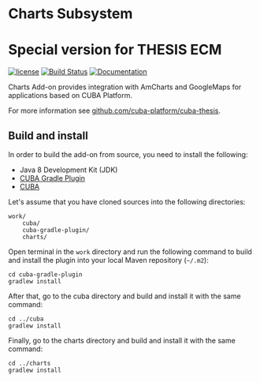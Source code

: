 # Charts Subsystem
# Special version for THESIS ECM
[![license](https://img.shields.io/badge/license-Apache%20License%202.0-blue.svg?style=flat)](http://www.apache.org/licenses/LICENSE-2.0)
[![Build Status](https://travis-ci.org/cuba-platform/charts.svg?branch=master)](https://travis-ci.org/cuba-platform/charts-thesis)
[![Documentation](https://img.shields.io/badge/documentation-online-03a9f4.svg)](https://docs.cuba-platform.com/cuba/5.6/charts/ru/html-single/charts.html)

Charts Add-on provides integration with AmCharts and GoogleMaps for applications based on CUBA Platform.

For more information see [github.com/cuba-platform/cuba-thesis](https://github.com/cuba-platform/cuba-thesis).

## Build and install

In order to build the add-on from source, you need to install the following:
* Java 8 Development Kit (JDK)
* [CUBA Gradle Plugin](https://github.com/cuba-platform/cuba-gradle-plugin-thesis)
* [CUBA](https://github.com/cuba-platform/cuba-thesis)

Let's assume that you have cloned sources into the following directories:
```
work/
    cuba/
    cuba-gradle-plugin/
    charts/
```

Open terminal in the `work` directory and run the following command to build and install the plugin into your local Maven repository (`~/.m2`):
```
cd cuba-gradle-plugin
gradlew install
```

After that, go to the cuba directory and build and install it with the same command:
```
cd ../cuba
gradlew install
```

Finally, go to the charts directory and build and install it with the same command:
```
cd ../charts
gradlew install
